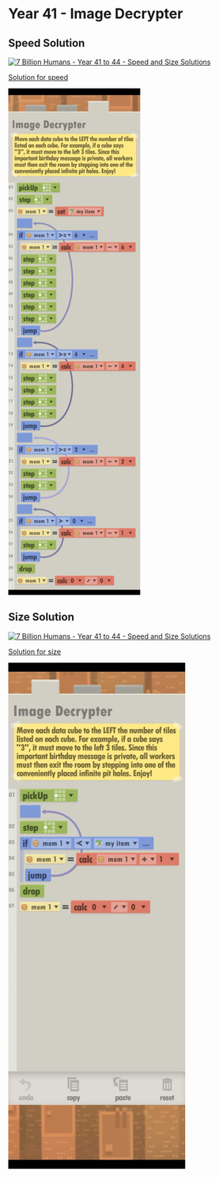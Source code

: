 # Year 41 - Image Decrypter

## Speed Solution

[![7 Billion Humans - Year 41 to 44 - Speed and Size Solutions](https://img.youtube.com/vi/uiThLg0lm5Y/0.jpg)](https://www.youtube.com/watch?v=uiThLg0lm5Y&t=175s)

[Solution for speed](speedSolution.txt)

![Solution for speed](speedSolution.JPEG "Year 41 - Speed")

## Size Solution

[![7 Billion Humans - Year 41 to 44 - Speed and Size Solutions](https://img.youtube.com/vi/uiThLg0lm5Y/0.jpg)](https://www.youtube.com/watch?v=uiThLg0lm5Y)

[Solution for size](sizeSolution.txt)

![Solution for size](sizeSolution.JPEG "Year 41 - Size")